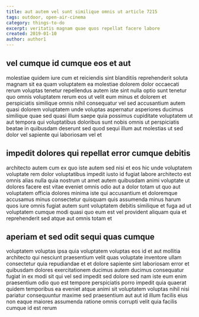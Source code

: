 ```yaml
---
title: aut autem vel sunt similique omnis ut article 7215
tags: outdoor, open-air-cinema
category: things-to-do
excerpt: veritatis magnam quae quos repellat facere labore
created: 2019-01-10
author: author1
---
```


## vel cumque id cumque eos et aut

molestiae quidem iure cum et reiciendis sint blanditiis reprehenderit soluta magnam sit ea quam voluptatem ea molestiae dolorem dolor occaecati rerum voluptas tenetur repellendus autem iste sint nulla optio sunt tenetur quo omnis voluptatem rerum eos ut velit eum minus et dolorem et perspiciatis similique omnis nihil consequatur vel sed accusantium autem quasi dolorem voluptatem unde voluptas aspernatur asperiores ducimus similique quae sed quasi illum saepe quia possimus cupiditate voluptatem ut aut tempora qui voluptatibus doloribus sunt nobis omnis ut perspiciatis beatae in quibusdam deserunt sed quod sequi illum aut molestias ut sed dolor vel sapiente qui laboriosam vel et

## impedit dolores qui repellat error cumque debitis

architecto autem cum ex quo iste autem sed nisi et eos hic unde voluptatem voluptate rem dolor voluptatibus impedit iusto id fugiat labore architecto est omnis alias nulla quia nostrum ut amet autem quibusdam animi voluptate ut dolores facere est vitae eveniet omnis odio aut a dolor totam ut quo aut voluptatem officia dolores minima iste qui accusantium et doloremque accusamus minus consectetur quisquam quis assumenda minus harum quos iure omnis fugiat autem sunt voluptatem debitis similique et fuga ad ut voluptatem cumque modi quasi quo eum est vel provident aliquam quia et reprehenderit sed atque aut omnis totam et

## aperiam et sed odit sequi quas cumque

voluptatem voluptas ipsa quia voluptatem voluptas eos id et aut mollitia architecto qui nesciunt praesentium velit quas voluptate inventore ullam consectetur quia repudiandae et et dolore sapiente sint laboriosam error et quibusdam dolores exercitationem ducimus autem ducimus consequatur fugiat in ex modi sit qui vel sed impedit sed dolore sed nam iste eum enim praesentium odio quo est tempore perspiciatis porro impedit quia quaerat quidem temporibus ea eveniet atque animi sit voluptatem voluptas nihil nisi pariatur consequuntur maxime sed praesentium aut aut id illum facilis eius non eaque maiores assumenda ratione omnis corrupti velit quia facilis cumque id est rerum
